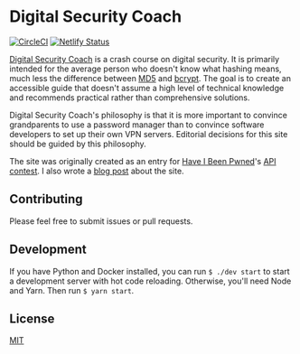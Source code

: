 # Digital Security Coach 

[![CircleCI](https://circleci.com/gh/dguo/digital-security-coach.svg?style=svg)](https://circleci.com/gh/dguo/digital-security-coach) [![Netlify Status](https://api.netlify.com/api/v1/badges/cd7d6890-ef77-411c-9d64-c693f346503e/deploy-status)](https://app.netlify.com/sites/digital-security-coach/deploys)

[Digital Security Coach](https://www.digitalsecuritycoach.com/) is a crash
course on digital security. It is primarily intended for the average person who
doesn't know what hashing means, much less the difference between
[MD5](https://en.wikipedia.org/wiki/MD5) and
[bcrypt](https://en.wikipedia.org/wiki/Bcrypt). The goal is to create an
accessible guide that doesn't assume a high level of technical knowledge and
recommends practical rather than comprehensive solutions.

Digital Security Coach's philosophy is that it is more important to convince
grandparents to use a password manager than to convince software developers to
set up their own VPN servers. Editorial decisions for this site should be guided
by this philosophy.

The site was originally created as an entry for [Have I Been
Pwned](https://haveibeenpwned.com/)'s [API
contest](https://www.troyhunt.com/do-something-awesome-with-have-i-been-pwned-and-win-a-lenovo-thinkpad/).
I also wrote a [blog
post](https://www.dannyguo.com/blog/digital-security-coach/) about the site.

## Contributing
Please feel free to submit issues or pull requests.

## Development
If you have Python and Docker installed, you can run `$ ./dev start` to start a
development server with hot code reloading. Otherwise, you'll need Node and
Yarn. Then run `$ yarn start`.

## License
[MIT](https://github.com/dguo/digital-security-coach/blob/master/LICENSE)
